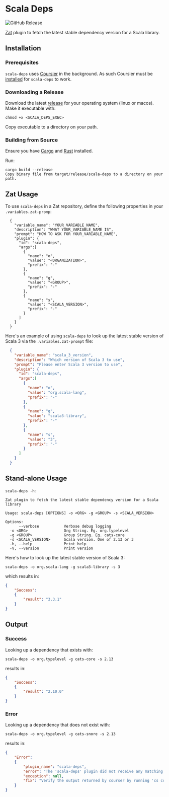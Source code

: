 # Scala Deps

![GitHub Release](https://img.shields.io/github/v/release/ssanj/scala-deps-zatp)

[Zat](https://github.com/ssanj/zat) plugin to fetch the latest stable dependency version for a Scala library.

## Installation

### Prerequisites

`scala-deps` uses [Coursier](https://get-coursier.io/) in the background. As such Coursier must be [installed](https://get-coursier.io/docs/cli-installation) for `scala-deps` to work.


### Downloading a Release

Download the latest [release](https://github.com/ssanj/scala-deps/releases) for your operating system (linux or macos).
Make it executable with:

`chmod +x <SCALA_DEPS_EXEC>`

Copy executable to a directory on your path.

### Building from Source

Ensure you have [Cargo](https://doc.rust-lang.org/cargo/getting-started/installation.html) and [Rust](https://www.rust-lang.org/) installed.

Run:

```
cargo build --release
Copy binary file from target/release/scala-deps to a directory on your path.
```


## Zat Usage

To use `scala-deps` in a Zat repository, define the following properties in your `.variables.zat-promp`:

```
  {
    "variable_name": "YOUR_VARIABLE_NAME",
    "description": "WHAT YOUR_VARIABLE_NAME IS",
    "prompt": "HOW TO ASK FOR YOUR_VARIABLE_NAME",
    "plugin": {
      "id": "scala-deps",
      "args":[
        {
          "name": "o",
          "value": "<ORGANIZATION>",
          "prefix": "-"
        },
        {
          "name": "g",
          "value": "<GROUP>",
          "prefix": "-"
        },
        {
          "name": "s",
          "value": "<SCALA_VERSION>",
          "prefix": "-"
        }
      ]
    }
  }
```

Here's an example of using `scala-deps` to look up the latest stable version of Scala 3 via the `.variables.zat-prompt` file:

```json
  {
    "variable_name": "scala_3_version",
    "description": "Which version of Scala 3 to use",
    "prompt": "Please enter Scala 3 version to use",
    "plugin": {
      "id": "scala-deps",
      "args":[
        {
          "name": "o",
          "value": "org.scala-lang",
          "prefix": "-"
        },
        {
          "name": "g",
          "value": "scala3-library",
          "prefix": "-"
        },
        {
          "name": "s",
          "value": "3",
          "prefix": "-"
        }
      ]
    }
  }
```

## Stand-alone Usage

`scala-deps -h`:

```
Zat plugin to fetch the latest stable dependency version for a Scala library

Usage: scala-deps [OPTIONS] -o <ORG> -g <GROUP> -s <SCALA_VERSION>

Options:
      --verbose           Verbose debug logging
  -o <ORG>                Org String. Eg. org.typelevel
  -g <GROUP>              Group String. Eg. cats-core
  -s <SCALA_VERSION>      Scala version. One of 2.13 or 3
  -h, --help              Print help
  -V, --version           Print version
```

Here's how to look up the latest stable version of Scala 3:

```
scala-deps -o org.scala-lang -g scala3-library -s 3
```

which results in:

```json
{
    "Success":
    {
        "result": "3.3.1"
    }
}
```

## Output

### Success

Looking up a dependency that exists with:

```
scala-deps -o org.typelevel -g cats-core -s 2.13
```

results in:

```.json
{
    "Success":
    {
        "result": "2.10.0"
    }
}
```

### Error

Looking up a dependency that does not exist with:

```
scala-deps -o org.typelevel -g cats-snore -s 2.13
```

results in:

```.json
{
    "Error":
    {
        "plugin_name": "scala-deps",
        "error": "The 'scala-deps' plugin did not receive any matching results from coursier.",
        "exception": null,
        "fix": "Verify the output returned by courser by running 'cs complete-dep org.typelevel:cats-snore_2.13:'"
    }
}
```
